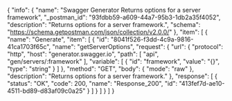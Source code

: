 {
  "info": {
    "name": "Swagger Generator Returns options for a server framework",
    "_postman_id": "93fdbb59-a609-44a7-95b3-1db2a35f4052",
    "description": "Returns options for a server framework.",
    "schema": "https://schema.getpostman.com/json/collection/v2.0.0/"
  },
  "item": [
    {
      "name": "Generate",
      "item": [
        {
          "id": "8041f526-f3dd-4c9a-9816-41ca1703f65c",
          "name": "getServerOptions",
          "request": {
            "url": {
              "protocol": "http",
              "host": "generator.swagger.io",
              "path": [
                "api",
                "gen/servers/:framework"
              ],
              "variable": [
                {
                  "id": "framework",
                  "value": "{}",
                  "type": "string"
                }
              ]
            },
            "method": "GET",
            "body": {
              "mode": "raw"
            },
            "description": "Returns options for a server framework."
          },
          "response": [
            {
              "status": "OK",
              "code": 200,
              "name": "Response_200",
              "id": "413fef7d-ae10-4511-bd89-d83af09c0a25"
            }
          ]
        }
      ]
    }
  ]
}